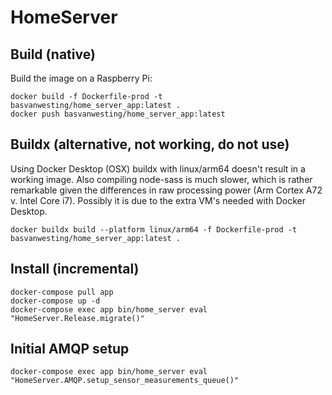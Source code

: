 # HomeServer

## Build (native)

Build the image on a Raspberry Pi:

```
docker build -f Dockerfile-prod -t basvanwesting/home_server_app:latest .
docker push basvanwesting/home_server_app:latest
```

## Buildx (alternative, not working, do not use)
Using Docker Desktop (OSX) buildx with linux/arm64 doesn't result in a working image.
Also compiling node-sass is much slower, which is rather remarkable given the differences in raw processing power (Arm Cortex A72 v. Intel Core i7).
Possibly it is due to the extra VM's needed with Docker Desktop. 

```
docker buildx build --platform linux/arm64 -f Dockerfile-prod -t basvanwesting/home_server_app:latest .
```

## Install (incremental)

```
docker-compose pull app
docker-compose up -d
docker-compose exec app bin/home_server eval "HomeServer.Release.migrate()"
```

## Initial AMQP setup

```
docker-compose exec app bin/home_server eval "HomeServer.AMQP.setup_sensor_measurements_queue()"
```
